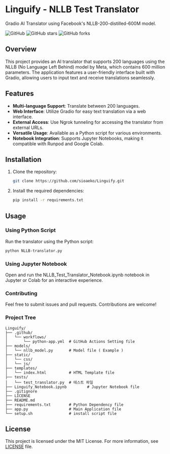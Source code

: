 # Linguify - NLLB Test Translator

Gradio AI Translator using Facebook's NLLB-200-distilled-600M model.

![GitHub](https://img.shields.io/github/license/sioaeko/NLLB_Test_Translator)
![GitHub stars](https://img.shields.io/github/stars/sioaeko/NLLB_Test_Translator)
![GitHub forks](https://img.shields.io/github/forks/sioaeko/NLLB_Test_Translator)

## Overview

This project provides an AI translator that supports 200 languages using the NLLB (No Language Left Behind) model by Meta, which contains 600 million parameters. The application features a user-friendly interface built with Gradio, allowing users to input text and receive translations seamlessly.

## Features

- **Multi-language Support**: Translate between 200 languages.
- **Web Interface**: Utilize Gradio for easy text translation via a web interface.
- **External Access**: Use Ngrok tunneling for accessing the translator from external URLs.
- **Versatile Usage**: Available as a Python script for various environments.
- **Notebook Integration**: Supports Jupyter Notebooks, making it compatible with Runpod and Google Colab.

## Installation

1. Clone the repository:
   ```bash
   git clone https://github.com/sioaeko/Linguify.git

2. Install the required dependencies:
   ```bash
   pip install -r requirements.txt
   ```
## Usage

### Using Python Script

Run the translator using the Python script:

```bash
python NLLB-translator.py
```

### Using Jupyter Notebook

Open and run the NLLB_Test_Translator_Notebook.ipynb notebook in Jupyter or Colab for an interactive experience.

### Contributing

Feel free to submit issues and pull requests. Contributions are welcome!


### Project Tree

```text
Linguify/
├── .github/
│   └── workflows/
│       └── python-app.yml  # GitHub Actions Setting file
├── models/
│   └── nllb_model.py       # Model file ( Example )
├── static/
│   └── css/
│   └── js/
├── templates/
│   └── index.html          # HTML Template file
├── tests/
│   └── test_translator.py  # 테스트 파일
├── Linguify_Notebook.ipynb         # Jupyter Notebook file
├── .gitignore
├── LICENSE
├── README.md
├── requirements.txt        # Python Dependency file
├── app.py                  # Main Application file
└── setup.sh                # install script file
```

## License

This project is licensed under the MIT License. For more information, see [LICENSE](https://github.com/sioaeko/OpenVoiceChanger/blob/main/LICENSE) file.

